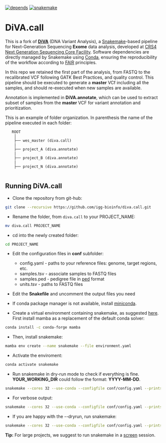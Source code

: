 [![depends](https://img.shields.io/badge/depends%20from-bioconda-brightgreen.svg)](http://bioconda.github.io/)
[![snakemake](https://img.shields.io/badge/snakemake-5.3-brightgreen.svg)](https://snakemake.readthedocs.io/en/stable/)

# DiVA.call

This is a fork of **[DiVA](https://github.com/solida-core/diva)** (DNA Variant Analysis), a [Snakemake](https://snakemake.readthedocs.io/en/stable/)-based pipeline for Next-Generation Sequencing **Exome** data analysis, developed at [CRS4 Next Generation Sequencing Core Facility](http://next.crs4.it). Software dependencies are directly managed by Snakemake using [Conda](https://docs.conda.io/en/latest/miniconda.html), ensuring the reproducibility of the workflow according to [FAIR](https://www.go-fair.org/fair-principles/) principles.

In this repo we retained the first part of the analysis, from FASTQ to the recalibrated VCF following GATK Best Practices, and quality control. This pipeline should be executed to generate a **master** VCf including all the samples, and should re-executed when new samples are available.

Annotation is implemented in **DiVA.annotate**, which can be used to extract subset of samples from the **master** VCF for variant annotation and prioritization.

This is an example of folder organization. In parenthesis the name of the pipeline executed in each folder: 

```
   ROOT
    │
    ├── wes_master (diva.call)
    |
    ├── project_A (diva.annotate)
    |
    ├── project_B (diva.annotate)
    |
    ├── project_N (diva.annotate)
    
```

## Running DiVA.call
 * Clone the repository from git-hub:
```bash
git clone --recursive https://github.com/igg-bioinfo/diva.call.git
```

 * Rename the folder, from `diva.call` to your PROJECT_NAME:
```bash
mv diva.call PROJECT_NAME
```

 * cd into the newly created folder:
```bash
cd PROJECT_NAME
```

 * Edit the configuration files in **conf** subfolder:
   * config.yaml - paths to your reference files: genome, target regions, etc.
   * samples.tsv - associate samples to FASTQ files
   * samples.ped - pedigree file in [ped](https://gatk.broadinstitute.org/hc/en-us/articles/360035531972-PED-Pedigree-format) format
   * units.tsv - paths to FASTQ files

 * Edit the **Snakefile** and uncomment the output files you need

 * If conda package manager is not available, install [miniconda](https://docs.conda.io/en/latest/miniconda.html).

 * Create a virtual environment containing snakemake, as suggested [here](https://snakemake.readthedocs.io/en/stable/getting_started/installation.html). First install mamba as a replacement of the default conda solver:
```bash
conda install -c conda-forge mamba
```

 * Then, install snakemake:
```bash
mamba env create --name snakemake --file environment.yaml
```

 * Activate the enviroment:
```bash
conda activate snakemake
```

 * Run snakemake in dry-run mode to check if everything is fine. **YOUR_WORKING_DIR** could follow the format: **YYYY-MM-DD**.
```bash
snakemake --cores 32 --use-conda --configfile conf/config.yaml --printshellcmds -d YOUR_WORKING_DIR --rerun-incomplete --keep-going --dryrun
```

 * For verbose output:
```bash
snakemake --cores 32 --use-conda --configfile conf/config.yaml --printshellcmds -d YOUR_WORKING_DIR --rerun-incomplete --keep-going --verbose --reason --dryrun
```

 * If you are happy with the --dryrun, run snakemake:
```bash
snakemake --cores 32 --use-conda --configfile conf/config.yaml --printshellcmds -d YOUR_WORKING_DIR --rerun-incomplete --keep-going
```

**Tip:** For large projects, we suggest to run snakemake in a [screen](https://linux.die.net/man/1/screen) session.

